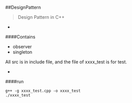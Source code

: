 ##DesignPattern

>Design Pattern in C++

-
####Contains

* observer
* singleton

All src is in include file, and the file of xxxx_test is for test.

-
####run

```
g++ -g xxxx_test.cpp -o xxxx_test
./xxxx_test
```



